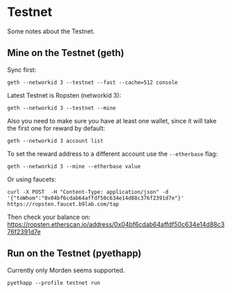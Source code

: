 # Testnet

Some notes about the Testnet.


## Mine on the Testnet (geth)

Sync first:
```
geth --networkid 3 --testnet --fast --cache=512 console
```
Latest Testnet is Ropsten (networkid 3):
```
geth --networkid 3 --testnet --mine
```
Also you need to make sure you have at least one wallet, since it will take the first one
for reward by default:
```
geth --networkid 3 account list
```

To set the reward address to a different account use the `--etherbase` flag:
```
geth --networkid 3 --mine --etherbase value
```
Or using faucets:
```
curl -X POST  -H "Content-Type: application/json" -d '{"toWhom":"0x04bf6cdab64affdf50c634e14d88c376f2391d7e"}' https://ropsten.faucet.b9lab.com/tap
```
Then check your balance on:
https://ropsten.etherscan.io/address/0x04bf6cdab64affdf50c634e14d88c376f2391d7e

## Run on the Testnet (pyethapp)
Currently only Morden seems supported.
```
pyethapp --profile testnet run
```
